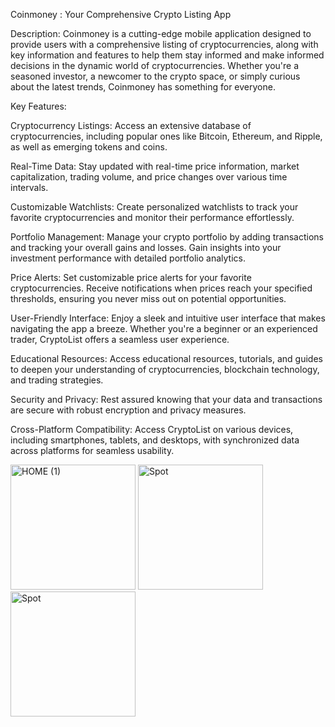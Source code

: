 Coinmoney : Your Comprehensive Crypto Listing App

Description:
Coinmoney is a cutting-edge mobile application designed to provide users with a comprehensive listing of cryptocurrencies, along with key information and features to help them stay informed and make informed decisions in the dynamic world of cryptocurrencies. Whether you're a seasoned investor, a newcomer to the crypto space, or simply curious about the latest trends, Coinmoney has something for everyone.

Key Features:

Cryptocurrency Listings: Access an extensive database of cryptocurrencies, including popular ones like Bitcoin, Ethereum, and Ripple, as well as emerging tokens and coins.

Real-Time Data: Stay updated with real-time price information, market capitalization, trading volume, and price changes over various time intervals.

Customizable Watchlists: Create personalized watchlists to track your favorite cryptocurrencies and monitor their performance effortlessly.

Portfolio Management: Manage your crypto portfolio by adding transactions and tracking your overall gains and losses. Gain insights into your investment performance with detailed portfolio analytics.


Price Alerts: Set customizable price alerts for your favorite cryptocurrencies. Receive notifications when prices reach your specified thresholds, ensuring you never miss out on potential opportunities.

User-Friendly Interface: Enjoy a sleek and intuitive user interface that makes navigating the app a breeze. Whether you're a beginner or an experienced trader, CryptoList offers a seamless user experience.

Educational Resources: Access educational resources, tutorials, and guides to deepen your understanding of cryptocurrencies, blockchain technology, and trading strategies.

Security and Privacy: Rest assured knowing that your data and transactions are secure with robust encryption and privacy measures.

Cross-Platform Compatibility: Access CryptoList on various devices, including smartphones, tablets, and desktops, with synchronized data across platforms for seamless usability.

<img width="200" alt="HOME (1)" src="https://github.com/Codebox124/Crypto-Listing-App/assets/105174934/221c9db6-ab25-48de-a14b-57916c8dc618">

<img width="200" alt="Spot" src="https://github.com/Codebox124/Crypto-Listing-App/assets/105174934/dcbc7da4-4d30-47de-9f99-f47e07f30b3b">

<img width="200" alt="Spot" src="https://github.com/Codebox124/Crypto-Listing-App/assets/105174934/ea9814f0-583d-439c-a871-4106c01bca6a">

